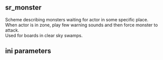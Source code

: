 ## sr_monster

Scheme describing monsters waiting for actor in some specific place. <br/>
When actor is in zone, play few warning sounds and then force monster to attack. <br/>
Used for boards in clear sky swamps.

## ini parameters

```

```
